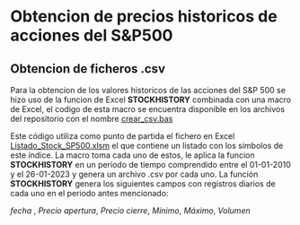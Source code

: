 # Obtencion de precios historicos de acciones del S&P500

## Obtencion de ficheros .csv

Para la obtencion de los valores historicos de las acciones del S&P 500 se hizo uso de la funcion de Excel **STOCKHISTORY** combinada con una macro de Excel, el codigo de esta macro se encuentra disponible en los archivos del repositorio con el nombre [crear_csv.bas](https://github.com/DanielDataAnalyst/Data-Analyst-Portfolio/blob/main/Stocks%20S%26P500/crear_csv.bas)

Este código utiliza como punto de partida el fichero en Excel [Listado_Stock_SP500.xlsm](https://github.com/DanielDataAnalyst/Data-Analyst-Portfolio/tree/main/Stocks%20S%26P500) el que contiene un listado con los simbolos de este índice. La macro toma cada uno de estos, le aplica la funcion **STOCKHISTORY** en un período de tiempo comprendido entre el 01-01-2010 y el 26-01-2023 y genera un archivo .csv por cada uno.
La función **STOCKHISTORY** genera los siguientes campos con registros diarios de cada uno en el periodo antes mencionado: 

*fecha* , *Precio apertura*, *Precio cierre*, *Mínimo*, *Máximo*, *Volumen*

